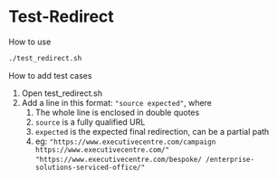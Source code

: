 # Test-Redirect


How to use

```sh
./test_redirect.sh
```

How to add test cases

1. Open test_redirect.sh
2. Add a line in this format: `"source expected"`, where
   1. The whole line is enclosed in double quotes
   2. `source` is a fully qualified URL
   3. `expected` is the expected final redirection, can be a partial path
   4. eg:
    `"https://www.executivecentre.com/campaign https://www.executivecentre.com/"`
    `"https://www.executivecentre.com/bespoke/ /enterprise-solutions-serviced-office/"`


